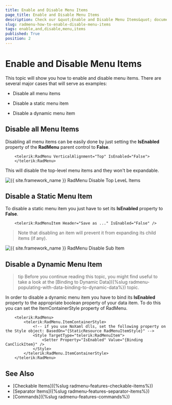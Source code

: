 ```yaml
---
title: Enable and Disable Menu Items
page_title: Enable and Disable Menu Items
description: Check our &quot;Enable and Disable Menu Items&quot; documentation article for the RadMenu {{ site.framework_name }} control.
slug: radmenu-how-to-enable-disable-menu-items
tags: enable,and,disable,menu,items
published: True
position: 2
---
```


# Enable and Disable Menu Items

This topic will show you how to enable and disable menu items. There are several major cases that will serve as examples:

* Disable all menu items

* Disable a static menu item

* Disable a dynamic menu item

## Disable all Menu Items

Disabling all menu items can be easily done by just setting the __IsEnabled__ property of the __RadMenu__ parent control to __False__.



```XAML
	<telerik:RadMenu VerticalAlignment="Top" IsEnabled="False">
	</telerik:RadMenu>
```

This will disable the top-level menu items and they won't be expandable. 

![{{ site.framework_name }} RadMenu Disable Top LeveL Items](images/RadMenu_How_To_Enable_Disable_01.png)

## Disable a Static Menu Item

To disable a static menu item you just have to set its __IsEnabled__ property to __False__.



```XAML
	<telerik:RadMenuItem Header="Save as ..." IsEnabled="False" />
```

>Note that disabling an item will prevent it from expanding its child items (if any).

![{{ site.framework_name }} RadMenu Disable Sub Item](images/RadMenu_How_To_Enable_Disable_02.png)

## Disable a Dynamic Menu Item

>tip Before you continue reading this topic, you might find useful to take a look at the [Binding to Dynamic Data]({%slug radmenu-populating-with-data-binding-to-dynamic-data%}) topic.

In order to disable a dynamic menu item you have to bind its __IsEnabled__ property to the appropriate boolean property of your data item. To do this you can set the ItemContainerStyle property of RadMenu.


```XAML
	<telerik:RadMenu>
	    <telerik:RadMenu.ItemContainerStyle>
			<!-- if you use NoXaml dlls, set the following property on the Style object: BasedOn="{StaticResource RadMenuItemStyle}" -->
	        <Style TargetType="telerik:RadMenuItem">
				<Setter Property="IsEnabled" Value="{Binding CanClickItem}" />
	        </Style>
	    </telerik:RadMenu.ItemContainerStyle>
	</telerik:RadMenu>
```

## See Also  
 * [Checkable Items]({%slug radmenu-features-checkable-items%})
 * [Separator Items]({%slug radmenu-features-separator-items%})
 * [Commands]({%slug radmenu-features-commands%})